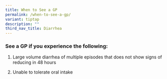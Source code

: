```yaml
---
title: When to See a GP
permalink: /when-to-see-a-gp/
variant: tiptap
description: ""
third_nav_title: Diarrhea
---
```

<h3>See a GP if you experience the following:</h3>
<ol data-tight="true" class="tight">
<li>
<p>Large volume diarrhea of multiple episodes that does not show signs of
reducing in 48 hours</p>
</li>
<li>
<p>Unable to tolerate oral intake</p>
</li>
</ol>
<p></p>